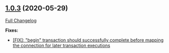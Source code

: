 ## [1.0.3](https://ugate.github.io/sqler-mssql/tree/v1.0.3) (2020-05-29)
[Full Changelog](https://ugate.github.io/sqler-mssql/compare/v1.0.2...v1.0.3)


__Fixes:__
* [[FIX]: "begin" transaction should successfully complete before mapping the connection for later transaction executions](https://ugate.github.io/sqler-mssql/commit/bc1bad25ce154becadfe970e3f1b8d365c424797)